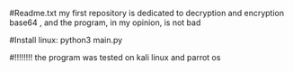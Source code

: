 #Readme.txt
my first repository is dedicated to decryption and encryption base64  , and the program, in my opinion, is not bad

#Install 
linux:
python3 main.py

#!!!!!!!!
the program was tested on kali linux and parrot os

